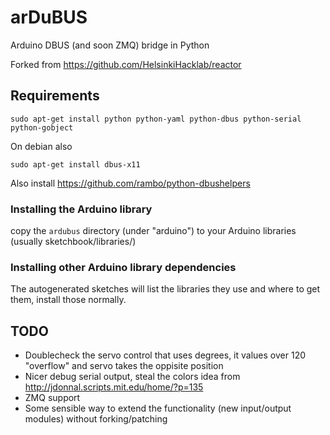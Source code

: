 arDuBUS
=======

Arduino DBUS (and soon ZMQ) bridge in Python

Forked from <https://github.com/HelsinkiHacklab/reactor>

## Requirements

    sudo apt-get install python python-yaml python-dbus python-serial python-gobject

On debian also

    sudo apt-get install dbus-x11

Also install <https://github.com/rambo/python-dbushelpers>

### Installing the Arduino library

copy the `ardubus` directory (under "arduino") to your Arduino libraries (usually sketchbook/libraries/)

### Installing other Arduino library dependencies

The autogenerated sketches will list the libraries they use and where to get them, install those normally.

## TODO

  - Doublecheck the servo control that uses degrees, it values over 120 "overflow" and servo takes the oppisite position
  - Nicer debug serial output, steal the colors idea from <http://jdonnal.scripts.mit.edu/home/?p=135>
  - ZMQ support
  - Some sensible way to extend the functionality (new input/output modules) without forking/patching 
